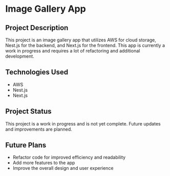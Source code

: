 # Image Gallery App

## Project Description

This project is an image gallery app that utilizes AWS for cloud storage, Nest.js for the backend, and Next.js for the frontend. This app is currently a work in progress and requires a lot of refactoring and additional development.

## Technologies Used

- AWS
- Nest.js
- Next.js

## Project Status

This project is a work in progress and is not yet complete. Future updates and improvements are planned.

## Future Plans

- Refactor code for improved efficiency and readability
- Add more features to the app
- Improve the overall design and user experience
